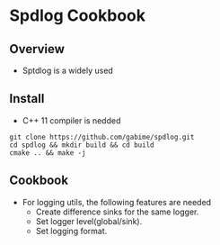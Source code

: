 # Spdlog Cookbook

## Overview

+ Sptdlog is a widely used 

## Install

+ C++ 11 compiler is nedded

```shell
git clone https://github.com/gabime/spdlog.git
cd spdlog && mkdir build && cd build
cmake .. && make -j
```

## Cookbook

+ For logging utils, the following features are needed
    + Create difference sinks for the same logger.
    + Set logger level(global/sink).
    + Set logging format.
